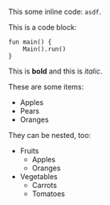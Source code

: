 This some inline code: `asdf`.

This is a code block:

```
fun main() {
    Main().run()
}
```

This is **bold** and this is *italic*.

These are some items:

* Apples
* Pears
* Oranges

They can be nested, too:

* Fruits
    * Apples
    * Oranges
* Vegetables
    * Carrots
    * Tomatoes
